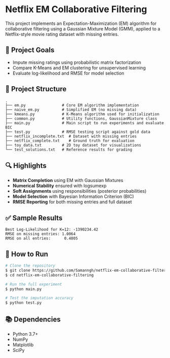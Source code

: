# Netflix EM Collaborative Filtering

This project implements an Expectation-Maximization (EM) algorithm for collaborative filtering using a Gaussian Mixture Model (GMM), applied to a Netflix-style movie rating dataset with missing entries.

## 📌 Project Goals

- Impute missing ratings using probabilistic matrix factorization
- Compare K-Means and EM clustering for unsupervised learning
- Evaluate log-likelihood and RMSE for model selection

## 📁 Project Structure

```
.
├── em.py                # Core EM algorithm implementation
├── naive_em.py          # Simplified EM (no missing data)
├── kmeans.py            # K-Means algorithm used for initialization
├── common.py            # Utility functions, GaussianMixture class
├── main.py              # Main script to run experiments and evaluate BIC
├── test.py              # RMSE testing script against gold data
├── netflix_incomplete.txt  # Dataset with missing entries
├── netflix_complete.txt    # Ground truth for evaluation
├── toy_data.txt         # 2D toy dataset for visualizations
└── test_solutions.txt   # Reference results for grading
```

## 🔍 Highlights

- **Matrix Completion** using EM with Gaussian Mixtures
- **Numerical Stability** ensured with logsumexp
- **Soft Assignments** using responsibilities (posterior probabilities)
- **Model Selection** with Bayesian Information Criterion (BIC)
- **RMSE Reporting** for both missing entries and full dataset

## ✅ Sample Results

```
Best Log-Likelihood for K=12: -1390234.42
RMSE on missing entries: 1.0064
RMSE on all entries:      0.4805
```

## 🚀 How to Run

```bash
# Clone the repository
$ git clone https://github.com/Samanngh/netflix-em-collaborative-filtering.git
$ cd netflix-em-collaborative-filtering

# Run the full experiment
$ python main.py

# Test the imputation accuracy
$ python test.py
```

## 📚 Dependencies

- Python 3.7+
- NumPy
- Matplotlib
- SciPy
